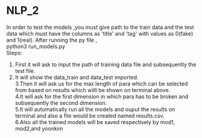 # NLP_2
In order to test the models ,you must give path to the train data and the test data which must have the columns as 'title' and 'tag' with 
values as 0(fake) and 1(real).
After running the py file ,
</br>python3 run_models.py</br>
Steps:</br>
1. First it will ask to input the path of training data file and subsequently the test file.
2. It will show the data_train and data_test imported.</br>
3.Then it will ask us for the max length of para which can be selected from based on results which willl be shown on terminal above.</br>
4.It will ask for the first dimension in which para has to be broken and subsequently the second dimension.</br>
5.It will automatically run all the models and ouput the results on terminal and also a file would be created named results.csv.</br>
6.Also all the trained models will be saved respectively by mod1, mod2,and yoonkim</br>
